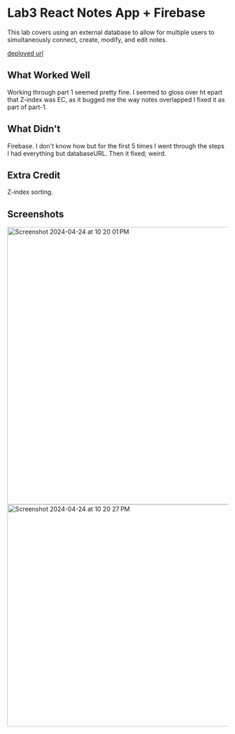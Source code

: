 # Lab3 React Notes App + Firebase

This lab covers using an external database to allow for multiple users to simultaneously connect, create, modify, and edit notes.

[deployed url](http://url-if-deployed-here)

## What Worked Well

Working through part 1 seemed pretty fine. I seemed to gloss over ht epart that Z-index was EC, as it bugged me the way notes overlapped I fixed it as part of part-1.

## What Didn't

Firebase. I don't know how but for the first 5 times I went through the steps I had everything but databaseURL. Then it fixed; weird.

## Extra Credit

Z-index sorting.

## Screenshots

<img width="634" alt="Screenshot 2024-04-24 at 10 20 01 PM" src="https://github.com/dartmouth-cs52-24s/lab3-react-notes-Kyrylo-Bakumenko/assets/44657125/6f238d36-8acf-476f-8e9b-8e7e16b58dae">
<img width="508" alt="Screenshot 2024-04-24 at 10 20 27 PM" src="https://github.com/dartmouth-cs52-24s/lab3-react-notes-Kyrylo-Bakumenko/assets/44657125/97176411-d7d5-4ae7-a650-9f2b5f3ebf42">
